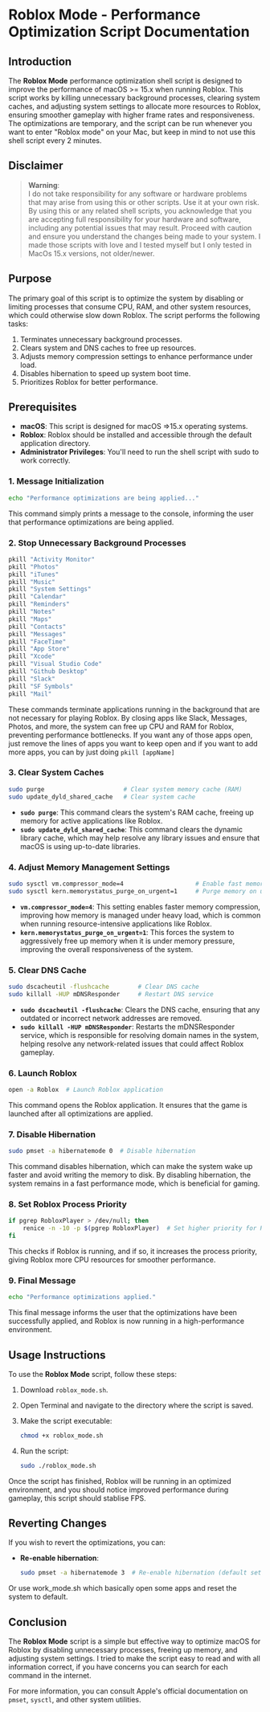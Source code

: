 # Roblox Mode - Performance Optimization Script Documentation

## Introduction

The **Roblox Mode** performance optimization shell script is designed to improve the performance of macOS >= 15.x when running Roblox. This script works by killing unnecessary background processes, clearing system caches, and adjusting system settings to allocate more resources to Roblox, ensuring smoother gameplay with higher frame rates and responsiveness. The optimizations are temporary, and the script can be run whenever you want to enter "Roblox mode" on your Mac, but keep in mind to not use this shell script every 2 minutes.

## Disclaimer

> **Warning**:  
> I do not take responsibility for any software or hardware problems that may arise from using this or other scripts. Use it at your own risk. By using this or any related shell scripts, you acknowledge that you are accepting full responsibility for your hardware and software, including any potential issues that may result. Proceed with caution and ensure you understand the changes being made to your system. I made those scripts with love and I tested myself but I only tested in MacOs 15.x versions, not older/newer.

## Purpose

The primary goal of this script is to optimize the system by disabling or limiting processes that consume CPU, RAM, and other system resources, which could otherwise slow down Roblox. The script performs the following tasks:

1. Terminates unnecessary background processes.
2. Clears system and DNS caches to free up resources.
3. Adjusts memory compression settings to enhance performance under load.
4. Disables hibernation to speed up system boot time.
5. Prioritizes Roblox for better performance.

## Prerequisites

- **macOS**: This script is designed for macOS =>15.x operating systems.
- **Roblox**: Roblox should be installed and accessible through the default application directory.
- **Administrator Privileges**: You'll need to run the shell script with sudo to work correctly.

### 1. **Message Initialization**

```bash
echo "Performance optimizations are being applied..."
```

This command simply prints a message to the console, informing the user that performance optimizations are being applied.

### 2. **Stop Unnecessary Background Processes**

```bash
pkill "Activity Monitor"
pkill "Photos"
pkill "iTunes"
pkill "Music"
pkill "System Settings"
pkill "Calendar"
pkill "Reminders"
pkill "Notes"
pkill "Maps"
pkill "Contacts"
pkill "Messages"
pkill "FaceTime"
pkill "App Store"
pkill "Xcode"
pkill "Visual Studio Code"
pkill "Github Desktop"
pkill "Slack"
pkill "SF Symbols"
pkill "Mail"
```

These commands terminate applications running in the background that are not necessary for playing Roblox. By closing apps like Slack, Messages, Photos, and more, the system can free up CPU and RAM for Roblox, preventing performance bottlenecks.
If you want any of those apps open, just remove the lines of apps you want to keep open and if you want to add more apps, you can by just doing `pkill [appName]`

### 3. **Clear System Caches**

```bash
sudo purge                      # Clear system memory cache (RAM)
sudo update_dyld_shared_cache   # Clear system cache
```

- **`sudo purge`**: This command clears the system's RAM cache, freeing up memory for active applications like Roblox.
- **`sudo update_dyld_shared_cache`**: This command clears the dynamic library cache, which may help resolve any library issues and ensure that macOS is using up-to-date libraries.

### 4. **Adjust Memory Management Settings**

```bash
sudo sysctl vm.compressor_mode=4                    # Enable fast memory compression
sudo sysctl kern.memorystatus_purge_on_urgent=1     # Purge memory on urgent (under memory pressure)
```

- **`vm.compressor_mode=4`**: This setting enables faster memory compression, improving how memory is managed under heavy load, which is common when running resource-intensive applications like Roblox.
- **`kern.memorystatus_purge_on_urgent=1`**: This forces the system to aggressively free up memory when it is under memory pressure, improving the overall responsiveness of the system.

### 5. **Clear DNS Cache**

```bash
sudo dscacheutil -flushcache        # Clear DNS cache
sudo killall -HUP mDNSResponder     # Restart DNS service
```

- **`sudo dscacheutil -flushcache`**: Clears the DNS cache, ensuring that any outdated or incorrect network addresses are removed.
- **`sudo killall -HUP mDNSResponder`**: Restarts the mDNSResponder service, which is responsible for resolving domain names in the system, helping resolve any network-related issues that could affect Roblox gameplay.

### 6. **Launch Roblox**

```bash
open -a Roblox  # Launch Roblox application
```

This command opens the Roblox application. It ensures that the game is launched after all optimizations are applied.

### 7. **Disable Hibernation**

```bash
sudo pmset -a hibernatemode 0  # Disable hibernation
```

This command disables hibernation, which can make the system wake up faster and avoid writing the memory to disk. By disabling hibernation, the system remains in a fast performance mode, which is beneficial for gaming.

### 8. **Set Roblox Process Priority**

```bash
if pgrep RobloxPlayer > /dev/null; then
    renice -n -10 -p $(pgrep RobloxPlayer)  # Set higher priority for Roblox
fi
```

This checks if Roblox is running, and if so, it increases the process priority, giving Roblox more CPU resources for smoother performance.

### 9. **Final Message**

```bash
echo "Performance optimizations applied."
```

This final message informs the user that the optimizations have been successfully applied, and Roblox is now running in a high-performance environment.

## Usage Instructions

To use the **Roblox Mode** script, follow these steps:

1. Download `roblox_mode.sh`.
2. Open Terminal and navigate to the directory where the script is saved.
3. Make the script executable:

   ```bash
   chmod +x roblox_mode.sh
   ```

4. Run the script:

   ```bash
   sudo ./roblox_mode.sh
   ```

Once the script has finished, Roblox will be running in an optimized environment, and you should notice improved performance during gameplay, this script should stablise FPS.

## Reverting Changes

If you wish to revert the optimizations, you can:

- **Re-enable hibernation**:

  ```bash
  sudo pmset -a hibernatemode 3  # Re-enable hibernation (default setting)
  ```

Or use work_mode.sh which basically open some apps and reset the system to default.

## Conclusion

The **Roblox Mode** script is a simple but effective way to optimize macOS for Roblox by disabling unnecessary processes, freeing up memory, and adjusting system settings. I tried to make the script easy to read and with all information correct, if you have concerns you can search for each command in the internet.

For more information, you can consult Apple's official documentation on `pmset`, `sysctl`, and other system utilities.
